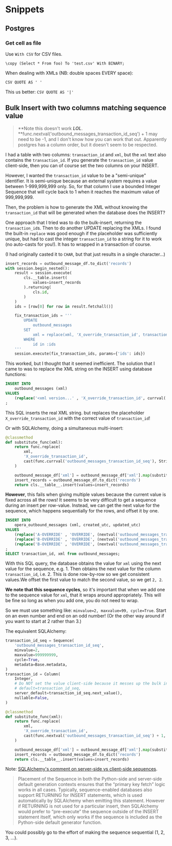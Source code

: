 # Snippets

## Postgres

### Get cell as file

Use `With CSV` for CSV files.

```psql
\copy (Select * From foo) To 'test.csv' With BINARY;
```

When dealing with XMLs \(NB: double spaces EVERY space\):

`CSV QUOTE AS ' '`

This us better: `CSV QUOTE AS '|'`

## Bulk Insert with two columns matching sequence value

> **Note this doesn't work **_**LOL**_**. **func.nextval\('outbound\_messages\_transaction\_id\_seq'\) + 1 may need to be -1, and I don't know how you can work that out. Apparently postgres has a column order, but it doesn't seem to be respected.

I had a table with two columns: `transaction_id` and `xml`, but the `xml` text also contains the `transaction_id`. If you generate the `transaction_id` value client-side, then you can of course set the two columns on your INSERT.

However, I wanted the `transaction_id` value to be a "semi-unique" identifier. It is semi-unique because an external system requires a value between 1-999,999,999 only. So, for that column I use a bounded Integer Sequence that will cycle back to 1 when it reaches the maximum value of 999,999,999.

Then, the problem is how to generate the XML without knowing the `transaction_id` that will be generated when the database does the INSERT?

One approach that I tried was to do the bulk-insert, returning the `transaction_id`s. Then to do another UPDATE replacing the XMLs. I found the built-in `replace` was good enough if the placeholder was sufficiently unique, but had to cast the integer `transaction_id` to a string for it to work \(no auto-casts for you!\). It has to wrapped in a transaction of course.

\(I had originally casted it to `CHAR`, but that just results in a single character...\)

```py
insert_records = outbound_message_df.to_dict('records')
with session.begin_nested():
    result = session.execute(
        cls.__table.insert(
            values=insert_records
        ).returning(
            cls.id,
        )
    )
    ids = [row[0] for row in result.fetchall()]

    fix_transaction_ids = '''
        UPDATE
            outbound_messages
        SET
            xml = replace(xml, 'X_override_transaction_id', transaction_id::TEXT)
        WHERE
            id in :ids
    '''
    session.execute(fix_transaction_ids, params={'ids': ids})
```

This worked, but I thought that it seemed inefficient. The solution that I came to was to replace the XML string on the INSERT using database functions:

```SQL
INSERT INTO  
    outbound_messages (xml)   
VALUES  
    (replace('<xml version...' , 'X_override_transaction_id', currval('outbound_messages_transaction_id_seq')::TEXT))  
;
```

This SQL inserts the real XML string. but replaces the placeholder `X_override_transaction_id` with the correct value of `transaction_id`!

Or with SQLAlchemy, doing a simultaneous multi-insert:

```py
@classmethod
def substitute_func(xml):
    return func.replace(
        xml,
        'X_override_transaction_id',
        cast(func.currval('outbound_messages_transaction_id_seq'), String),
    )

    outbound_message_df['xml'] = outbound_message_df['xml'].map(substitute_func)
    insert_records = outbound_message_df.to_dict('records')
    return cls.__table__.insert(values=insert_records)
```

**However**, this fails when giving multiple values because the current value is fixed across all the rows! It seems to be very difficult to get a sequence during an insert per row-value. Instead, we can get the next value for the sequence, which happens sequentially for the rows, and offset it by one.

```SQL
INSERT INTO  
    opera_outbound_messages (xml, created_utc, updated_utc)   
VALUES  
    (replace('A-OVERRIDE' , 'OVERRIDE', (nextval('outbound_messages_transaction_id_seq') + 1)::text), now(), now()),
    (replace('B-OVERRIDE' , 'OVERRIDE', (nextval('outbound_messages_transaction_id_seq') + 1)::text), now(), now()),
    (replace('B-OVERRIDE' , 'OVERRIDE', (nextval('outbound_messages_transaction_id_seq') + 1)::text), now(), now())
;
SELECT transaction_id, xml from outbound_messages;
```

With this SQL query, the database obtains the value for `xml` using the next value for the sequence, e.g. 1. Then obtains the next value for the column `transaction_id`, i.e. 2. This is done row-by-row so we get consistent values.We offset the first value to match the second value, so we get `2, 2`.

**We note that this sequence cycles**, so it's important that when we add one to the sequence value for `xml`, that it wraps around appropriately. This will be fine so long as when you add one, you do not need to wrap.

So we must use something like: `minvalue=2, maxvalue=99, cycle=True`. Start on an even number and end on an odd number! \(Or the other way around if you want to start at 2 rather than 3.\)

The equivalent SQLAlchemy:

```py
transaction_id_seq = Sequence(
    'outbound_messages_transaction_id_seq',
    minvalue=2,
    maxvalue=999999999,
    cycle=True,
    metadata=Base.metadata,
)
transaction_id = Column(
    Integer,
    # Do NOT set the value client-side because it messes up the bulk insert.
    # default=transaction_id_seq,
    server_default=transaction_id_seq.next_value(),
    nullable=False,
)

@classmethod
def substitute_func(xml):
    return func.replace(
        xml,
        'X_override_transaction_id',
        cast(func.nextval('outbound_messages_transaction_id_seq') + 1, String),
    )

    outbound_message_df['xml'] = outbound_message_df['xml'].map(substitute_func)
    insert_records = outbound_message_df.to_dict('records')
    return cls.__table__.insert(values=insert_records)
```

Note: [SQLAlchemy's comment on server-side vs client-side sequences](https://docs.sqlalchemy.org/en/rel_1_2/core/defaults.html#associating-a-sequence-as-the-server-side-default).

> Placement of the Sequence in both the Python-side and server-side default generation contexts ensures that the “primary key fetch” logic works in all cases. Typically, sequence-enabled databases also support RETURNING for INSERT statements, which is used automatically by SQLAlchemy when emitting this statement. However if RETURNING is not used for a particular insert, then SQLAlchemy would prefer to “pre-execute” the sequence outside of the INSERT statement itself, which only works if the sequence is included as the Python-side default generator function.

You could possibly go to the effort of making the sequence sequential \(1, 2, 3, ...\).

